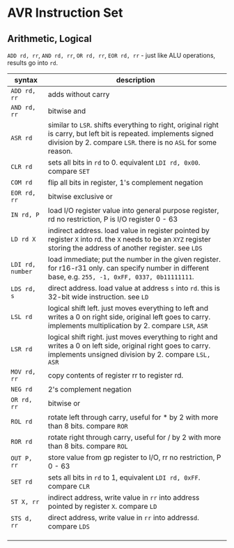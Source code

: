 # AVR Instruction Set

## Arithmetic, Logical

`ADD rd, rr`, `AND rd, rr`, `OR rd, rr`, `EOR rd, rr` - just like ALU operations, results go into `rd`.

| syntax           | description                                                  |
| ---------------- | ------------------------------------------------------------ |
| `ADD rd, rr`     | adds without carry                                           |
| `AND rd, rr`     | bitwise and                                                  |
| `ASR rd`         | similar to `LSR`. shifts everything to right, original right is carry, but left bit is repeated. implements signed division by 2. compare `LSR`. there is no `ASL` for some reason. |
| `CLR rd`         | sets all bits in `rd` to 0. equivalent `LDI rd, 0x00`. compare `SET` |
| `COM rd`         | flip all bits in register, 1's complement negation           |
| `EOR rd, rr`     | bitwise exclusive or                                         |
| `IN rd, P`       | load I/O register value into general purpose register, rd no restriction, P is I/O register 0 - 63 |
| `LD rd X`        | indirect address. load value in register pointed by register `X` into rd. the `X` needs to be an `XYZ` register storing the address of another register. see `LDS` |
| `LDI rd, number` | load immediate; put the number in the given register. for r16-r31 only. can specify number in different base, e.g. `255, -1, 0xFF, 0337, 0b11111111`. |
| `LDS rd, s`      | direct address. load value at address `s` into `rd`. this is 32-bit wide instruction. see `LD` |
| `LSL rd`         | logical shift left. just moves everything to left and writes a 0 on right side, original left goes to carry. implements multiplication by 2. compare `LSR`, `ASR` |
| `LSR rd`         | logical shift right. just moves everything to right and writes a 0 on left side, original right goes to carry. implements unsigned division by 2. compare `LSL, ASR` |
| `MOV rd, rr`     | copy contents of register rr to register rd.                 |
| `NEG rd`         | 2's complement negation                                      |
| `OR rd, rr`      | bitwise or                                                   |
| `ROL rd`         | rotate left through carry, useful for * by 2 with more than 8 bits. compare `ROR` |
| `ROR rd`         | rotate right through carry, useful for / by 2 with more than 8 bits. compare `ROL` |
| `OUT P, rr`      | store value from gp register to I/O, rr no restriction, P 0 - 63 |
| `SET rd`         | sets all bits in `rd` to 1, equivalent `LDI rd, 0xFF`. compare `CLR` |
| `ST X, rr`       | indirect address, write value in `rr` into address pointed by register `X`. compare `LD` |
| `STS d, rr`      | direct address, write value in `rr` into address`d`. compare `LDS` |
|                  |                                                              |
|                  |                                                              |
|                  |                                                              |